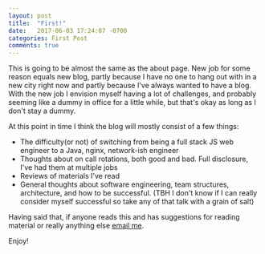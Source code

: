 ```yaml
---
layout: post
title:  "First!"
date:   2017-06-03 17:24:07 -0700
categories: First Post
comments: true
---
```

This is going to be almost the same as the about page.  New job for some reason equals new blog, partly because I have no one to hang out with in a new city right now and partly because I've always wanted to have a blog.  With the new job I envision myself having a lot of challenges, and probably seeming like a dummy in office for a little while, but that's okay as long as I don't stay a dummy. 

At this point in time I think the blog will mostly consist of a few things:
- The difficulty(or not) of switching from being a full stack JS web engineer to a Java, nginx, network-ish engineer
- Thoughts about on call rotations, both good and bad.  Full disclosure, I've had them at multiple jobs
- Reviews of materials I've read
- General thoughts about software engineering, team structures, architecture, and how to be successful. (TBH I don't know if I can really consider myself successful so take any of that talk with a grain of salt)

Having said that, if anyone reads this and has suggestions for reading material or really anything else [email me](mailto:radley.mith@gmail.com).

Enjoy!